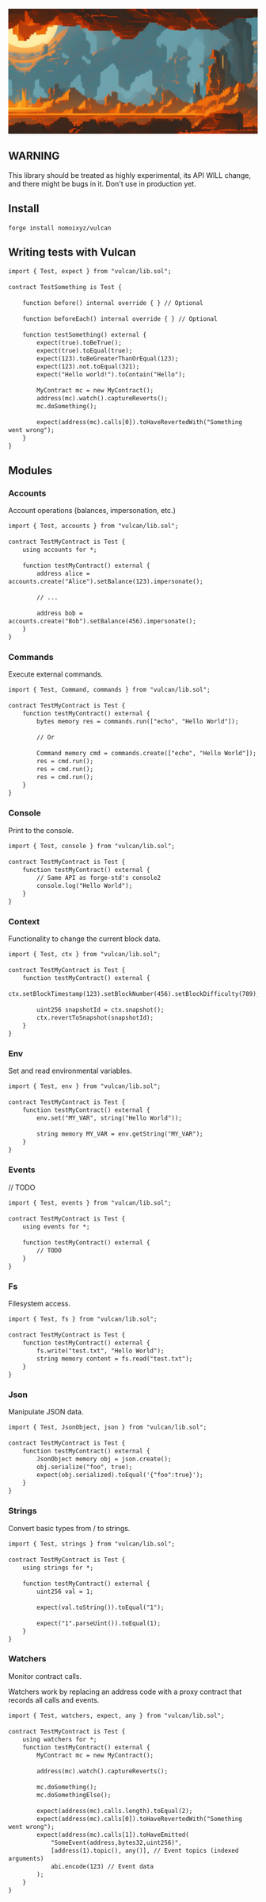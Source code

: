 ![Vulcan](./assets/landscape.png)

## WARNING

This library should be treated as highly experimental, its API WILL change, and there might be bugs in it. Don't use in production yet.

## Install

```
forge install nomoixyz/vulcan
```

## Writing tests with Vulcan

```Solidity
import { Test, expect } from "vulcan/lib.sol";

contract TestSomething is Test {

    function before() internal override { } // Optional

    function beforeEach() internal override { } // Optional

    function testSomething() external {
        expect(true).toBeTrue();
        expect(true).toEqual(true);
        expect(123).toBeGreaterThanOrEqual(123);
        expect(123).not.toEqual(321);
        expect("Hello world!").toContain("Hello");

        MyContract mc = new MyContract();
        address(mc).watch().captureReverts();
        mc.doSomething();

        expect(address(mc).calls[0]).toHaveRevertedWith("Something went wrong");
    }
}
```

## Modules

### Accounts

Account operations (balances, impersonation, etc.)

```Solidity
import { Test, accounts } from "vulcan/lib.sol";

contract TestMyContract is Test {
    using accounts for *;

    function testMyContract() external {
        address alice = accounts.create("Alice").setBalance(123).impersonate();

        // ...

        address bob = accounts.create("Bob").setBalance(456).impersonate();
    }
}
```

### Commands

Execute external commands.

```Solidity
import { Test, Command, commands } from "vulcan/lib.sol";

contract TestMyContract is Test {
    function testMyContract() external {
        bytes memory res = commands.run(["echo", "Hello World"]);

        // Or

        Command memory cmd = commands.create(["echo", "Hello World"]);
        res = cmd.run();
        res = cmd.run();
        res = cmd.run();
    }
}
```

### Console

Print to the console.

```Solidity
import { Test, console } from "vulcan/lib.sol";

contract TestMyContract is Test {
    function testMyContract() external {
        // Same API as forge-std's console2
        console.log("Hello World");
    }
}
```

### Context

Functionality to change the current block data.

```Solidity
import { Test, ctx } from "vulcan/lib.sol";

contract TestMyContract is Test {
    function testMyContract() external {
        ctx.setBlockTimestamp(123).setBlockNumber(456).setBlockDifficulty(789);

        uint256 snapshotId = ctx.snapshot();
        ctx.revertToSnapshot(snapshotId);
    }
}
```

### Env

Set and read environmental variables.

```Solidity
import { Test, env } from "vulcan/lib.sol";

contract TestMyContract is Test {
    function testMyContract() external {
        env.set("MY_VAR", string("Hello World"));

        string memory MY_VAR = env.getString("MY_VAR");
    }
}
```

### Events

// TODO

```Solidity
import { Test, events } from "vulcan/lib.sol";

contract TestMyContract is Test {
    using events for *;

    function testMyContract() external {
        // TODO
    }
}
```

### Fs

Filesystem access.

```Solidity
import { Test, fs } from "vulcan/lib.sol";

contract TestMyContract is Test {
    function testMyContract() external {
        fs.write("test.txt", "Hello World");
        string memory content = fs.read("test.txt");
    }
}
```

### Json

Manipulate JSON data.

```Solidity
import { Test, JsonObject, json } from "vulcan/lib.sol";

contract TestMyContract is Test {
    function testMyContract() external {
        JsonObject memory obj = json.create();
        obj.serialize("foo", true);
        expect(obj.serialized).toEqual('{"foo":true}');
    }
}
```

### Strings

Convert basic types from / to strings.

```Solidity
import { Test, strings } from "vulcan/lib.sol";

contract TestMyContract is Test {
    using strings for *;

    function testMyContract() external {
        uint256 val = 1;

        expect(val.toString()).toEqual("1");

        expect("1".parseUint()).toEqual(1);
    }
}
```

### Watchers

Monitor contract calls.

Watchers work by replacing an address code with a proxy contract that records all calls and events.

```Solidity
import { Test, watchers, expect, any } from "vulcan/lib.sol";

contract TestMyContract is Test {
    using watchers for *;
    function testMyContract() external {
        MyContract mc = new MyContract();

        address(mc).watch().captureReverts();

        mc.doSomething();
        mc.doSomethingElse();

        expect(address(mc).calls.length).toEqual(2);
        expect(address(mc).calls[0]).toHaveRevertedWith("Something went wrong");
        expect(address(mc).calls[1]).toHaveEmitted(
            "SomeEvent(address,bytes32,uint256)",
            [address(1).topic(), any()], // Event topics (indexed arguments)
            abi.encode(123) // Event data
        );
    }
}
```

